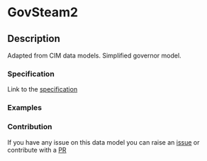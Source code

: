 # GovSteam2

## Description 

Adapted from CIM data models. Simplified governor model.
### Specification

Link to the [specification](https://smart-data-models.github.io/dataModel.EnergyCIM/GovSteam2/doc/spec.md)
### Examples
### Contribution

 If you have any issue on this data model you can raise an [issue](https://github.com/smart-data-models/dataModel.EnergyCIM/issues)  or contribute with a [PR](https://github.com/smart-data-models/dataModel.EnergyCIM/pulls)